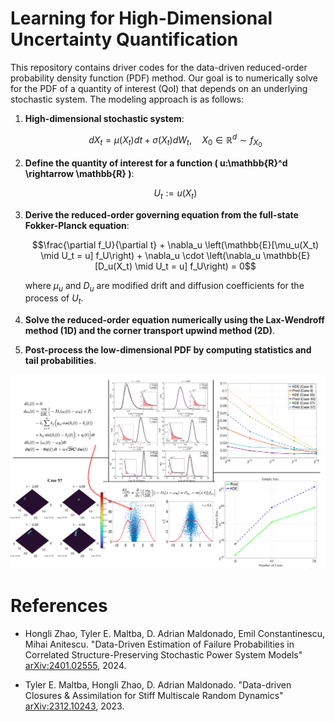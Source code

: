 # Learning for High-Dimensional Uncertainty Quantification

This repository contains driver codes for the data-driven reduced-order probability density function (PDF) method. Our goal is to numerically solve for the PDF of a quantity of interest (QoI) that depends on an underlying stochastic system. The modeling approach is as follows:

1. **High-dimensional stochastic system**:

   $$dX_t = \mu(X_t)dt + \sigma(X_t)dW_t, \quad X_0 \in \mathbb{R}^d \sim f_{X_0}$$

2. **Define the quantity of interest for a function \( u:\mathbb{R}^d \rightarrow \mathbb{R} \)**:

   $$U_t := u(X_t)$$

3. **Derive the reduced-order governing equation from the full-state Fokker-Planck equation**:

   $$\frac{\partial f_U}{\partial t} + \nabla_u \left(\mathbb{E}[\mu_u(X_t) \mid U_t = u] f_U\right) + \nabla_u \cdot \left(\nabla_u \mathbb{E}[D_u(X_t) \mid U_t = u] f_U\right) = 0$$

   where $`\mu_u`$ and $`D_u`$ are modified drift and diffusion coefficients for the process of $`U_t`$.

4. **Solve the reduced-order equation numerically using the Lax-Wendroff method (1D) and the corner transport upwind method (2D)**.

5. **Post-process the low-dimensional PDF by computing statistics and tail probabilities**.

![Image](docs/img/proj-recap.png)

# References

- Hongli Zhao, Tyler E. Maltba, D. Adrian Maldonado, Emil Constantinescu, Mihai Anitescu. "Data-Driven Estimation of Failure Probabilities in Correlated Structure-Preserving Stochastic Power System Models" [arXiv:2401.02555](https://arxiv.org/abs/2401.02555), 2024.

- Tyler E. Maltba, Hongli Zhao, D. Adrian Maldonado. "Data-driven Closures & Assimilation for Stiff Multiscale Random Dynamics" [arXiv:2312.10243](https://arxiv.org/abs/2312.10243), 2023.
